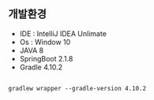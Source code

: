 ## 개발환경
- IDE : IntelliJ IDEA Unlimate
- Os : Window 10
- JAVA 8
- SpringBoot 2.1.8
- Gradle 4.10.2
<code>
gradlew wrapper --gradle-version 4.10.2
</code>
